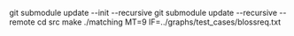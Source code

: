 git submodule update --init --recursive
git submodule update --recursive --remote
cd src
make
./matching MT=9 IF=../graphs/test_cases/blossreq.txt

